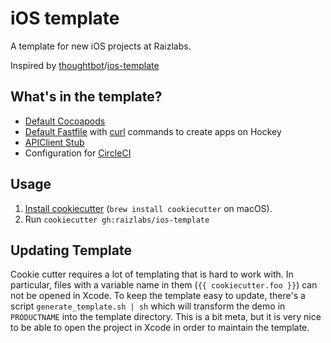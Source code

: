 # iOS template

A template for new iOS projects at Raizlabs.

Inspired by [thoughtbot]/[ios-template]

[thoughtbot]: https://thoughtbot.com/
[ios-template]: https://github.com/thoughtbot/ios-template

## What's in the template?

 - [Default Cocoapods][pods]
 - [Default Fastfile][fastfile] with [curl][hockey] commands to create apps on Hockey
 - [APIClient Stub][apiclient]
 - Configuration for [CircleCI]

[pods]: %7B%7B%20cookiecutter.project_name%20%7D%7D/app/Podfile
[fastfile]: %7B%7B%20cookiecutter.project_name%20%7D%7D/app/fastlane/Fastfile
[apiclient]: %7B%7B%20cookiecutter.project_name%20%7D%7D/app/%7B%7B%20cookiecutter.project_name%20%7D%7D/API
[CircleCI]: %7B%7B%20cookiecutter.project_name%20%7D%7D/circle.yml
[hockey]: cookiecutter.json

## Usage

1. [Install cookiecutter][cookiecutter] (`brew install cookiecutter` on
   macOS).
2. Run `cookiecutter gh:raizlabs/ios-template`

[cookiecutter]: http://cookiecutter.readthedocs.org/en/latest/installation.html



## Updating Template

Cookie cutter requires a lot of templating that is hard to work with. In particular, files with a variable name in them (`{{ cookiecutter.foo }}`) can not be opened in Xcode. To keep the template easy to update, there's a script `generate_template.sh | sh` which will transform the demo in `PRODUCTNAME` into the template directory. This is a bit meta, but it is very nice to be able to open the project in Xcode in order to maintain the template.
